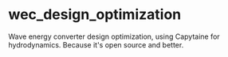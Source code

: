 # wec_design_optimization
Wave energy converter design optimization, using Capytaine for hydrodynamics. Because it's open source and better.
